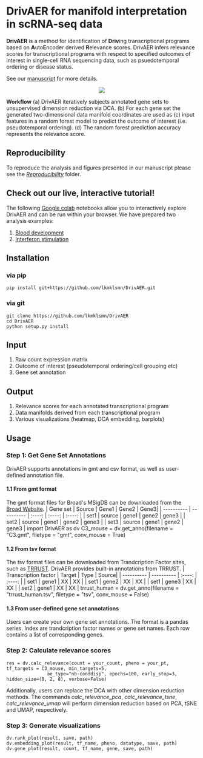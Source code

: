 # DrivAER for manifold interpretation in scRNA-seq data
**DrivAER** is a method for identification of **Driv**ing transcriptional programs based on **A**uto**E**ncoder derived **R**elevance scores. 
DrivAER infers relevance scores for transcriptional programs with respect to specified outcomes of interest in single-cell RNA sequencing data, such as psuedotemporal ordering or disease status.

See our [manuscript](https://academic.oup.com/gigascience/article/9/12/giaa122/6029835) for more details.

<p align="center"> 
<img src="Figure1.PNG">
</p>

**Workflow** (a) DrivAER iteratively subjects annotated gene sets to unsupervised dimension reduction via DCA. (b) For each gene set the generated two-dimensional data manifold coordinates are used as (c) input features in a random forest model to predict the outcome of interest (i.e. pseudotemporal ordering). (d) The random forest prediction accuracy represents the relevance score. 

## Reproducibility
To reproduce the analysis and figures presented in our manuscript please see the [*Reproducibility*](https://github.com/lkmklsmn/DrivAER/tree/master/Reproducibility) folder.

## Check out our live, interactive tutorial!
The following [Google colab](https://colab.research.google.com/) notebooks allow you to interactively explore DrivAER and can be run within your browser. We have prepared two analysis examples:
1. [Blood development](https://colab.research.google.com/drive/1zrQ7l3Orz7h-eGEX7MHRIBTTXzL_vu9O#scrollTo=VzAzfdHZrOWz)
2. [Interferon stimulation](https://colab.research.google.com/drive/13DA_dYlRjlKma1d9VB65JrfPhBvkEGDC#scrollTo=roa2rIBT1s_R)

## Installation
### via pip
	pip install git+https://github.com/lkmklsmn/DrivAER.git
### via git
	git clone https://github.com/lkmklsmn/DrivAER
	cd DrivAER
	python setup.py install

## Input
1. Raw count expression matrix
2. Outcome of interest (pseudotemporal ordering/cell grouping etc)
3. Gene set annotation

## Output
1. Relevance scores for each annotated transcriptional program
2. Data manifolds derived from each transcriptional program
3. Various visualizations (heatmap, DCA embedding, barplots)

## Usage

### Step 1: Get Gene Set Annotations
DrivAER supports annotations in gmt and csv format, as well as user-defined annotation file.
#### 1.1 From gmt format
The gmt format files for Broad's MSigDB can be downloaded from the [Broad Website](https://www.gsea-msigdb.org/gsea/downloads.jsp).
| Gene set | Source | Gene1 | Gene2 | Gene3|
| ---------- | ---------- |  :----:  |  :----:  |  :----:  | 
| set1 | source | gene1 | gene2 | gene3 |
| set2 | source | gene1 | gene2 | gene3 |
| set3 | source | gene1 | gene2 | gene3 |
	import DrivAER as dv
	C3_mouse = dv.get_anno(filename = "C3.gmt", filetype = "gmt", conv_mouse = True)
#### 1.2 From tsv format
The tsv format files can be downloaded from Trandcription Factor sites, such as [TRRUST](https://www.grnpedia.org/trrust/downloadnetwork.php). DrivAER provides built-in annotations from TRRUST.
| Transcription factor | Target | Type | Source|
| ---------- | ---------- |  :----:  |  :----:  | 
| set1 | gene1 | XX | XX |
| set1 | gene2 | XX | XX |
| set1 | gene3 | XX | XX |
| set2 | gene1 | XX | XX |
	trrust_human = dv.get_anno(filename = "trrust_human.tsv", filetype = "tsv", conv_mouse = False)
#### 1.3 From user-defined gene set annotations
Users can create your own gene set annotations. The format is a pandas series. Index are trandcription factor names or gene set names. Each row contains a list of corresponding genes.

### Step 2: Calculate relevance scores
	res = dv.calc_relevance(count = your_count, pheno = your_pt, tf_targets = C3_mouse, min_targets=5,
                   ae_type="nb-conddisp", epochs=100, early_stop=3, hidden_size=(8, 2, 8), verbose=False)

Additionally, users can replace the DCA with other dimension reduction methods. The commands *calc_relevance_pca*, *calc_relevance_tsne*, *calc_relevance_umap* will perform dimension reduction based on PCA, tSNE and UMAP, respectively.

### Step 3: Generate visualizations
	dv.rank_plot(result, save, path)
	dv.embedding_plot(result, tf_name, pheno, datatype, save, path)
	dv.gene_plot(result, count, tf_name, gene, save, path)
